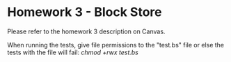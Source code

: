 # Homework 3 - Block Store

Please refer to the homework 3 description on Canvas.

When running the tests, give file permissions to the "test.bs" file or else the tests with the file will fail: *chmod +rwx test.bs*
